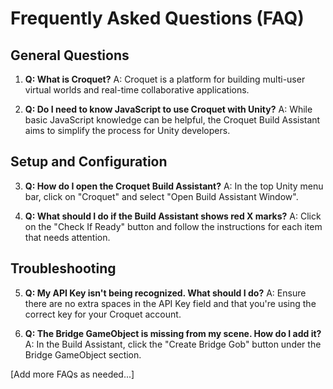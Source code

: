 # Frequently Asked Questions (FAQ)

## General Questions

1. **Q: What is Croquet?**
   A: Croquet is a platform for building multi-user virtual worlds and real-time collaborative applications.

2. **Q: Do I need to know JavaScript to use Croquet with Unity?**
   A: While basic JavaScript knowledge can be helpful, the Croquet Build Assistant aims to simplify the process for Unity developers.

## Setup and Configuration

3. **Q: How do I open the Croquet Build Assistant?**
   A: In the top Unity menu bar, click on "Croquet" and select "Open Build Assistant Window".

4. **Q: What should I do if the Build Assistant shows red X marks?**
   A: Click on the "Check If Ready" button and follow the instructions for each item that needs attention.

## Troubleshooting

5. **Q: My API Key isn't being recognized. What should I do?**
   A: Ensure there are no extra spaces in the API Key field and that you're using the correct key for your Croquet account.

6. **Q: The Bridge GameObject is missing from my scene. How do I add it?**
   A: In the Build Assistant, click the "Create Bridge Gob" button under the Bridge GameObject section.

[Add more FAQs as needed...]
